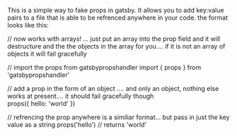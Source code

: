 This is a simple way to fake props in gatsby. It allows you to add key:value pairs to a file that is able to be refrenced anywhere in your code. the format looks like this:

// now works with arrays!   ... just put an array into the prop field and it will destructure and the the objects in the array for you.... if it is not an array of objects it will fail gracefully

// import the props from gatsbypropshandler
import { props } from 'gatsbypropshandler'

// add a prop in the form of an object .... and only an object, nothing else works at present.... it should fail gracefully though <br />
props({
    hello: 'world'
})

// refrencing the prop anywhere is a similiar format... but pass in just the key value as a string
props('hello') // returns 'world'